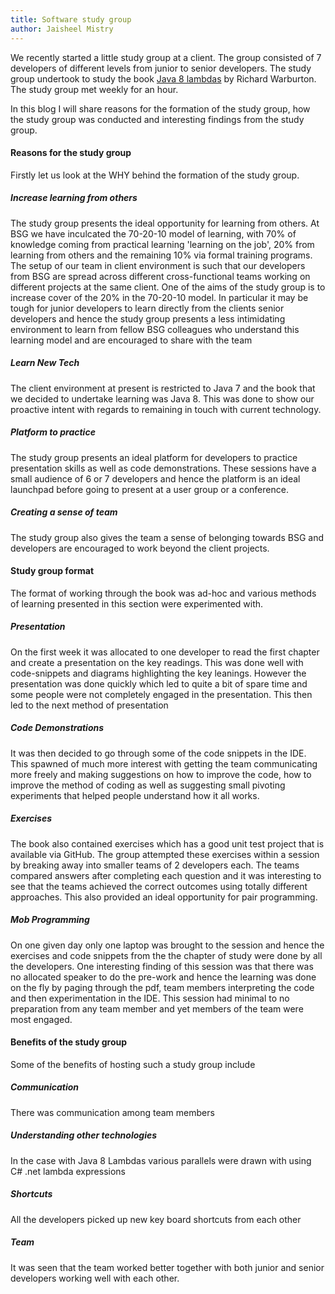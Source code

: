 ```yaml
---
title: Software study group
author: Jaisheel Mistry
---
```


We recently  started a little study group at a client. The group consisted of 7 developers of different levels from junior to senior developers. The study group undertook to study the book [Java 8 lambdas](http://shop.oreilly.com/product/0636920030713.do) by Richard Warburton. The study group met weekly for an hour. 

In this blog I will share reasons for the formation of the study group, how the study group was conducted and interesting findings from the study group. <!--more-->

#### Reasons for the study group

Firstly let us look at the WHY behind the formation of the study group. 

##### Increase learning from others

The study group presents the ideal opportunity for learning from others. At BSG we have inculcated the 70-20-10 model of learning, with 70% of knowledge coming from practical learning 'learning on the job', 20% from learning from others and the remaining 10% via formal training programs. The setup of our team in client environment is such that our developers from BSG are spread across different  cross-functional teams working on different projects at the same client. One of the aims of the study group is to increase cover of the 20% in the 70-20-10 model. In particular it may be tough for junior developers to learn directly from the clients senior developers and hence the study group presents a less intimidating environment to learn from fellow BSG colleagues who understand this learning model and are encouraged to share with the team

##### Learn New Tech

The client environment at present is restricted to Java 7 and the book that we decided to undertake learning was Java 8. This was done to show our proactive intent with regards to remaining in touch with current technology. 

##### Platform to practice

The study group presents an ideal platform for developers to practice presentation skills as well as code demonstrations. These  sessions have a small audience of 6 or 7 developers and hence the platform is an ideal launchpad before going to present at a user group or a conference.

##### Creating a sense of team 

The study group also gives the team a sense of belonging towards BSG and developers are encouraged to work beyond the client projects. 

#### Study group format

The format of working through the book was ad-hoc and various methods of learning presented in this section were experimented with. 

##### Presentation

On the first week it was allocated to one developer to read the first chapter and create a presentation on the key readings. This was done well with code-snippets and diagrams highlighting the key leanings. However the presentation was done quickly which led to quite a bit of spare time and some people were not completely engaged in the presentation. This then led to the next method of presentation  

##### Code Demonstrations

It was then decided to go through some of the code snippets in the IDE. This spawned of much more interest with getting the team communicating more freely and making suggestions on how to improve the code, how to improve the method of coding as well as suggesting small pivoting experiments that helped people understand how it all works. 

##### Exercises 

The book also contained exercises which has a good unit test project that is available via GitHub. The group attempted these exercises within a session by breaking away into smaller teams of 2 developers each. The teams compared answers after completing each question and it was interesting to see that the teams achieved the correct outcomes using totally different approaches. This also provided an ideal opportunity for pair programming. 

##### Mob Programming

On one given day only one laptop was brought to the session and hence the exercises and code snippets from the the chapter of study were done by all the developers. One interesting finding of this session was that there was no allocated speaker to do the pre-work and hence the learning  was done on the fly by paging  through the pdf, team members interpreting the code and then experimentation in the IDE. This session had minimal to no preparation from any team member and yet members of the team were most engaged. 
 

#### Benefits of the study group

Some of the benefits of hosting such a study group include

##### Communication

There was communication among team members

##### Understanding other technologies

In the case with Java 8 Lambdas various parallels were drawn with using C# .net lambda expressions

##### Shortcuts

All the developers picked up new key board shortcuts from  each other

##### Team

It was seen that the team worked better together with both junior and senior developers working well with each other. 


